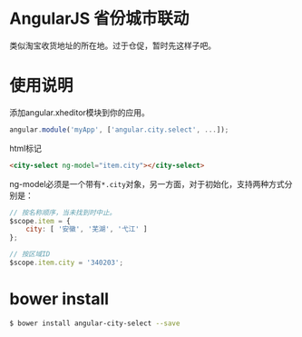 AngularJS 省份城市联动
=================

类似淘宝收货地址的所在地。过于仓促，暂时先这样子吧。


使用说明
=================

添加angular.xheditor模块到你的应用。

```javascript
angular.module('myApp', ['angular.city.select', ...]);
```

html标记
```html
<city-select ng-model="item.city"></city-select>
```

ng-model必须是一个带有`*.city`对象，另一方面，对于初始化，支持两种方式分别是：

```javascript
// 按名称顺序，当未找到时中止。
$scope.item = {
	city: [ '安徽', '芜湖', '弋江' ]
};

// 按区域ID
$scope.item.city = '340203';
```

bower install
=================

```bash
$ bower install angular-city-select --save
```